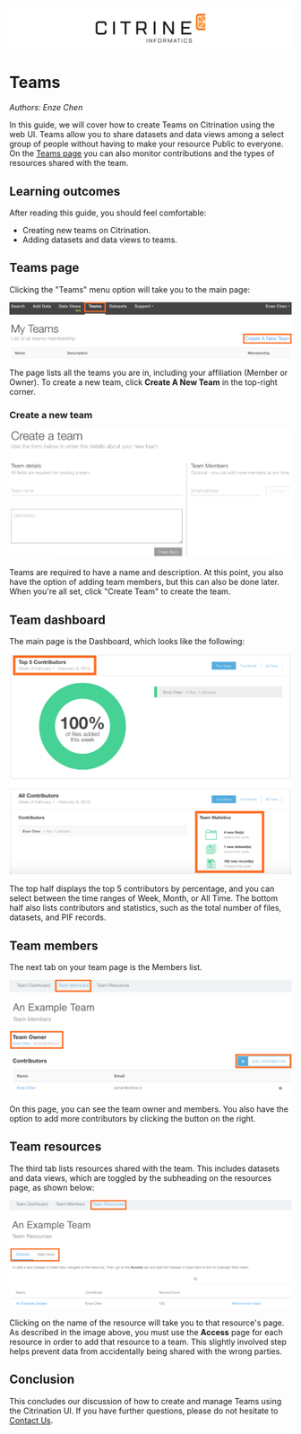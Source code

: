 ![Banner logo](../fig/citrine_banner.png "Banner logo")

# Teams
*Authors: Enze Chen*

In this guide, we will cover how to create Teams on Citrination using the web UI. Teams allow you to share datasets and data views among a select group of people without having to make your resource Public to everyone. On the [Teams page](https://citrination.com/teams) you can also monitor contributions and the types of resources shared with the team.

## Learning outcomes
After reading this guide, you should feel comfortable:
* Creating new teams on Citrination.
* Adding datasets and data views to teams.

## Teams page
Clicking the "Teams" menu option will take you to the main page:

![My teams](fig/41_my_teams.png "My teams")

The page lists all the teams you are in, including your affiliation (Member or Owner). To create a new team, click **Create A New Team** in the top-right corner.

### Create a new team
![Create team](fig/42_create_team.png "Create team")

Teams are required to have a name and description. At this point, you also have the option of adding team members, but this can also be done later. When you're all set, click "Create Team" to create the team.

## Team dashboard
The main page is the Dashboard, which looks like the following:

![Team dashboard](fig/43_team_dashboard.png "Team dashboard")

The top half displays the top 5 contributors by percentage, and you can select between the time ranges of Week, Month, or All Time. The bottom half also lists contributors and statistics, such as the total number of files, datasets, and PIF records.

## Team members
The next tab on your team page is the Members list.

![Team members](fig/44_team_members.png "Team members")

On this page, you can see the team owner and members. You also have the option to add more contributors by clicking the button on the right.

## Team resources
The third tab lists resources shared with the team. This includes datasets and data views, which are toggled by the subheading on the resources page, as shown below:

![Team resources](fig/45_team_resources.png "Team resources")

Clicking on the name of the resource will take you to that resource's page. As described in the image above, you must use the **Access** page for each resource in order to add that resource to a team. This slightly involved step helps prevent data from accidentally being shared with the wrong parties.

## Conclusion
This concludes our discussion of how to create and manage Teams using the Citrination UI.  If you have further questions, please do not hesitate to [Contact Us](https://citrine.io/contact/).
